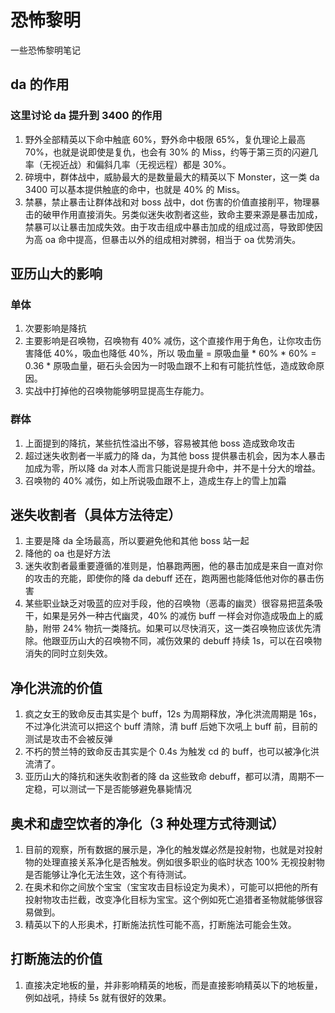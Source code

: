 # 恐怖黎明

一些恐怖黎明笔记

## da 的作用
### 这里讨论 da 提升到 3400 的作用
1. 野外全部精英以下命中触底 60%，野外命中极限 65%，复仇理论上最高 70%，也就是说即使是复仇，也会有 30% 的 Miss，约等于第三页的闪避几率（无视近战）和偏斜几率（无视远程）都是 30%。
1. 碎境中，群体战中，威胁最大的是数量最大的精英以下 Monster，这一类 da 3400 可以基本提供触底的命中，也就是 40% 的 Miss。
1. 禁暴，禁止暴击让群体战和对 boss 战中，dot 伤害的价值直接削平，物理暴击的破甲作用直接消失。另类似迷失收割者这些，致命主要来源是暴击加成，禁暴可以让暴击加成失效。由于攻击组成中暴击加成的组成过高，导致即使因为高 oa 命中提高，但暴击以外的组成相对脾弱，相当于 oa 优势消失。

## 亚历山大的影响
### 单体
1. 次要影响是降抗
1. 主要影响是召唤物，召唤物有 40% 减伤，这个直接作用于角色，让你攻击伤害降低 40%，吸血也降低 40%，所以 吸血量 = 原吸血量 * 60% * 60% = 0.36 * 原吸血量，砸石头会因为一时吸血跟不上和有可能抗性低，造成致命原因。
1. 实战中打掉他的召唤物能够明显提高生存能力。
### 群体
1. 上面提到的降抗，某些抗性溢出不够，容易被其他 boss 造成致命攻击
1. 超过迷失收割者一半威力的降 da，为其他 boss 提供暴击机会，因为本人暴击加成为零，所以降 da 对本人而言只能说是提升命中，并不是十分大的增益。
1. 召唤物的 40% 减伤，如上所说吸血跟不上，造成生存上的雪上加霜

## 迷失收割者（具体方法待定）
1. 主要是降 da 全场最高，所以要避免他和其他 boss 站一起
1. 降他的 oa 也是好方法
1. 迷失收割者最重要遵循的准则是，怕暴跑两圈，他的暴击加成是来自一直对你的攻击的充能，即使你的降 da debuff 还在，跑两圈也能降低他对你的暴击伤害
1. 某些职业缺乏对吸蓝的应对手段，他的召唤物（恶毒的幽灵）很容易把蓝条吸干，如果是另外一种古代幽灵，40% 的减伤 buff 一样会对你造成吸血上的威胁，附带 24% 物抗一类降抗。如果可以尽快消灭，这一类召唤物应该优先清除。他跟亚历山大的召唤物不同，减伤效果的 debuff 持续 1s，可以在召唤物消失的同时立刻失效。

## 净化洪流的价值
1. 疯之女王的致命反击其实是个 buff，12s 为周期释放，净化洪流周期是 16s，不过净化洪流可以把这个 buff 清除，清 buff 后她下次吼上 buff 前，目前的测试是攻击不会被反弹
1. 不朽的赞兰特的致命反击其实是个 0.4s 为触发 cd 的 buff，也可以被净化洪流清了。
1. 亚历山大的降抗和迷失收割者的降 da 这些致命 debuff，都可以清，周期不一定稳，可以测试一下是否能够避免暴毙情况

## 奥术和虚空饮者的净化（3 种处理方式待测试）
1. 目前的观察，所有数据的展示是，净化的触发媒必然是投射物，也就是对投射物的处理直接关系净化是否触发。例如很多职业的临时状态 100% 无视投射物是否能够让净化无法生效，这个有待测试。
1. 在奥术和你之间放个宝宝（宝宝攻击目标设定为奥术），可能可以把他的所有投射物攻击拦截，改变净化目标为宝宝。这个例如死亡追猎者圣物就能够很容易做到。
1. 精英以下的人形奥术，打断施法抗性可能不高，打断施法可能会生效。

## 打断施法的价值
1. 直接决定地板的量，并非影响精英的地板，而是直接影响精英以下的地板量，例如战吼，持续 5s 就有很好的效果。

